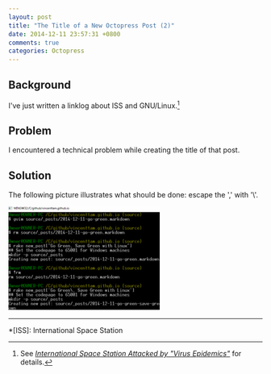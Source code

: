 ```yaml
---
layout: post
title: "The Title of a New Octopress Post (2)"
date: 2014-12-11 23:57:31 +0800
comments: true
categories: Octopress
---
```


Background
---

I've just written a linklog about ISS and GNU/Linux.[^pp]

Problem
---

I encountered a technical problem while creating the title of that
post.

Solution
---

The following picture illustrates what should be done: escape the ','
with '\\'.

<picture class="fancybox" title="MinGW command window">
  <source srcset="/images/posts/OctPostTitle2/cmd-big.png" media="(min-width: 840px)"></source> 
  <source srcset="/images/posts/OctPostTitle2/cmd.png" media="(min-width: 620px)"></source> 
  <img alt="MinGW command window" src="/images/posts/OctPostTitle2/cmd-s.png" />
</picture>

---
[^pp]:
    See
    [*International Space Station Attacked by "Virus Epidemics"*][pp]
    for details.

[pp]: /blog/2014/12/11/international-space-station-attacked-by-virus-epidemics/

*[ISS]: International Space Station
